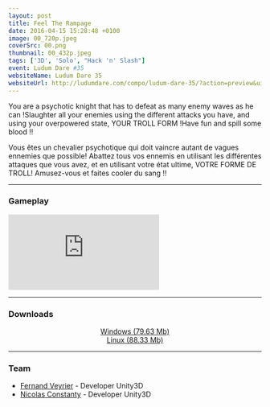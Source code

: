```yaml
---
layout: post
title: Feel The Rampage
date: 2016-04-15 15:28:48 +0100
image: 00_720p.jpeg
coverSrc: 00.png
thumbnail: 00_432p.jpeg
tags: ['3D', 'Solo', "Hack 'n' Slash"]
event: Ludum Dare #35
websiteName: Ludum Dare 35
websiteUrl: http://ludumdare.com/compo/ludum-dare-35/?action=preview&uid=85713
---
```

You are a psychotic knight that has to defeat as many enemy waves as he can !Slaughter all your enemies using the different attacks you have, and using your overpowered state, YOUR TROLL FORM !Have fun and spill some blood !!

Vous êtes un chevalier psychotique qui doit vaincre autant de vagues ennemies que possible! Abattez tous vos ennemis en utilisant les différentes attaques que vous avez, et en utilisant votre état ultime, VOTRE FORME DE TROLL! Amusez-vous et faites cooler du sang !!

***

### Gameplay
<iframe src="https://www.youtube.com/embed/vz-GSGT6a3U" frameborder="0" frameborder="0" allow="accelerometer; clipboard-write; encrypted-media; gyroscope; picture-in-picture" allowfullscreen></iframe>

***

### Downloads
<p style="text-align: center;margin: 0;"><a href="https://1drv.ms/u/s!AoYk8X2I2PMgmfNP8fJX0_XcK3PE1g?e=Kef0UU">Windows (79.63 Mb)</a></p>
<p style="text-align: center;margin: 0;"><a href="https://1drv.ms/u/s!AoYk8X2I2PMgmfNQnYte5OsYWPMY7w?e=NfOCux">Linux (88.33 Mb)</a></p>

***

### Team
* [Fernand Veyrier](https://www.linkedin.com/in/fernand-veyrier-26372596/) - Developer Unity3D
* [Nicolas Constanty](https://fr.linkedin.com/in/nicolas-constanty-653232113) - Developer Unity3D
